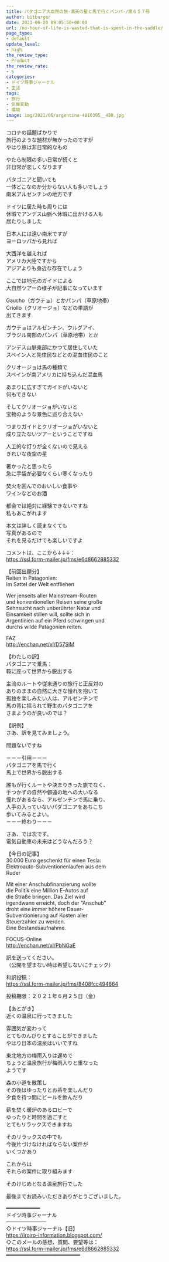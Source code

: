 ```yaml
---
title: パタゴニア大自然の旅-満天の星と馬で行くパンパ-/第６５７号
author: bitburger
date: 2021-06-20 09:05:50+00:00
url: /no-hour-of-life-is-wasted-that-is-spent-in-the-saddle/
page_type:
- default
update_level:
- high
the_review_type:
- Product
the_review_rate:
- 5
categories:
- ドイツ時事ジャーナル
- 生活
tags:
- 旅行
- 気候変動
- 環境
image: img/2021/06/argentina-4810395__480.jpg
---
```

コロナの話題ばかりで  
旅行のような題材が無かったのですが  
やはり旅は非日常的なもの

やたら制限の多い日常が続くと  
非日常が恋しくなります

パタゴニアと聞いても  
一体どこなのか分からない人も多いでしょう  
南米アルゼンチンの地方です

ドイツに居た時も周りには  
休暇でアンデス山脈へ休暇に出かける人も  
居たりしました

日本人には遠い南米ですが  
ヨーロッパから見れば

大西洋を越えれば  
アメリカ大陸ですから  
アジアよりも身近な存在でしょう

ここでは地元のガイドによる  
大自然ツアーの様子が記事になっています

Gaucho（ガウチョ）とかパンパ（草原地帯）  
Criollo（クリオージョ）などの単語が  
出てきます

ガウチョはアルゼンチン、ウルグアイ、  
ブラジル南部のパンパ（草原地帯）とか

アンデス山脈東部にかつて居住していた  
スペイン人と先住民などとの混血住民のこと

クリオージョは馬の種類で  
スペインが南アメリカに持ち込んだ混血馬

あまりに広すぎてガイドがいないと  
何もできない

そしてクリオージョがいないと  
宝物のような景色に巡り合えない

つまりガイドとクリオージョがいないと  
成り立たないツアーということですね

人工的な灯りが全くないので見える  
きれいな夜空の星

暑かったと思ったら  
急に手袋が必要なくらい寒くなったり

焚火を囲んでのおいしい食事や  
ワインなどのお酒

都会では絶対に経験できないですね  
私もあこがれます

本文は詳しく読まなくても  
写真があるので  
それを見るだけでも楽しいですよ

  
コメントは、ここから↓↓↓：  
<https://ssl.form-mailer.jp/fms/e6d8662885332>

【前回出題分】  
Reiten in Patagonien:  
Im Sattel der Welt entfliehen

Wer jenseits aller Mainstream-Routen  
und konventionellen Reisen seine große  
Sehnsucht nach unberührter Natur und  
Einsamkeit stillen will, sollte sich in  
Argentinien auf ein Pferd schwingen und  
durchs wilde Patagonien reiten.

FAZ  
<http://enchan.net/xl/D57SlM>

  
【わたしの訳】  
パタゴニアで乗馬：  
鞍に座って世界から脱出する

主流のルートや従来通りの旅行と正反対の  
ありのままの自然に大きな憧れを抱いて  
孤独を楽しみたい人は、アルゼンチンで  
馬の背に揺られて野生のパタゴニアを  
さまようのが良いのでは？

  
【訳例】  
さあ、訳を見てみましょう。

問題ないですね

－－－引用－－－  
パタゴニアを馬で行く  
馬上で世界から脱出する

誰もが行くルートや決まりきった旅でなく、  
手つかずの自然や僻遠の地への大いなる  
憧れがあるなら、アルゼンチンで馬に乗り、  
人手の入っていないパダゴニアをあちこち  
歩いてみるとよい。  
－－－終わり－－－

  
さあ、では次です。  
電気自動車の未来はどうなんだろう？

【今日の記事】  
30.000 Euro geschenkt für einen Tesla:  
Elektroauto-Subventionenlaufen aus dem  
Ruder

Mit einer Anschubfinanzierung wollte  
die Politik eine Million E-Autos auf  
die Straße bringen. Das Ziel wird  
irgendwann erreicht, doch der &#8220;Anschub&#8221;  
droht eine immer höhere Dauer-  
Subventionierung auf Kosten aller  
Steuerzahler zu werden.  
Eine Bestandsaufnahme.

FOCUS-Online  
<http://enchan.net/xl/PbNGaE>

訳を送ってください。  
（公開を望まない時は希望しないにチェック）

和訳投稿：  
 <https://ssl.form-mailer.jp/fms/8408fcc494664>

投稿期限：２０２１年６月２５日（金）

  
【あとがき】  
近くの温泉に行ってきました

雰囲気が変わって  
とてものんびりとすることができました  
やはり日本の温泉はいいですね

東北地方の梅雨入りは遅めで  
ちょうど温泉旅行が梅雨入りと重なった  
ようです

森の小道を散策し  
その後はゆったりとお茶を楽しんだり  
夕食を待つ間にビールを飲んだり

薪を焚く暖炉のあるロビーで  
ゆったりと時間を過ごすと  
とてもリラックスできますね

そのリラックスの中でも  
今後片づけなければならない案件が  
いくつかあり

これからは  
それらの案件に取り組みます

そのけじめとなる温泉旅行でした

  
最後までお読みいただきありがとうございました。

━━━━━━━━━━━  
ドイツ時事ジャーナル  
───────────  
◇ドイツ時事ジャーナル【旧】  
<https://iroiro-information.blogspot.com/>  
◇このメールの感想、質問、要望等は：  
<https://ssl.form-mailer.jp/fms/e6d8662885332>  
━━━━━━━━━━━━━━━━━━━━━━━━